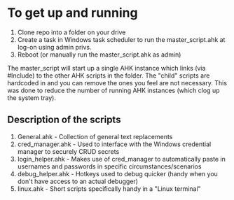 # To get up and running

1. Clone repo into a folder on your drive
2. Create a task in Windows task scheduler to run the master_script.ahk at log-on using admin privs.
3. Reboot (or manually run the master_script.ahk as admin)

The master_script will start up a single AHK instance which links (via #Include) to the other AHK scripts in the folder. 
The "child" scripts are hardcoded in and you can remove the ones you feel are not necessary. 
This was done to reduce the number of running AHK instances (which clog up the system tray).

## Description of the scripts

1. General.ahk - Collection of general text replacements
2. cred_manager.ahk - Used to interface with the Windows credential manager to securely CRUD secrets
3. login_helper.ahk - Makes use of cred_manager to automatically paste in usernames and passwords in specific circumstances/scenarios
4. debug_helper.ahk - Hotkeys used to debug quicker (handy when you don't have access to an actual debugger)
5. linux.ahk - Short scripts specifically handy in a "Linux terminal"


